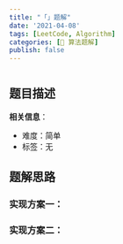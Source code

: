 ```yaml
---
title: "「」题解"
date: '2021-04-08'
tags: [LeetCode, Algorithm]
categories: [📝 算法题解]
publish: false
---
```


# []()

## 题目描述

**相关信息**：

- 难度：简单
- 标签：无

## 题解思路

### 实现方案一：

### 实现方案二：
